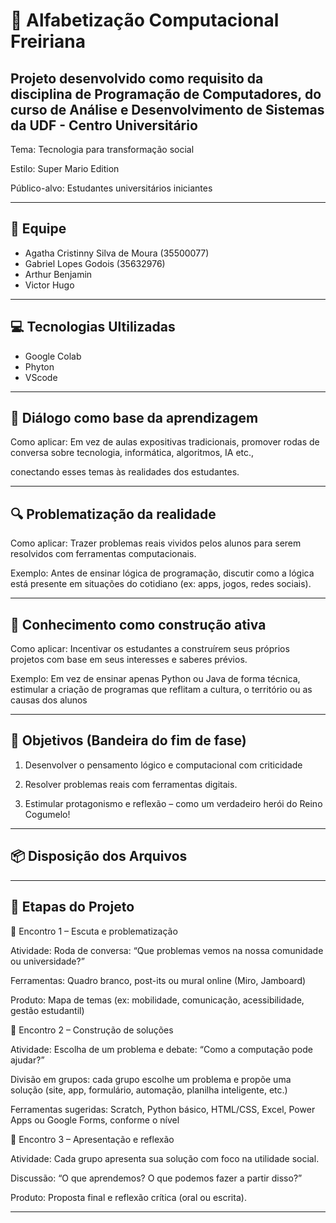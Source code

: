 # 🍄 Alfabetização Computacional Freiriana

## Projeto desenvolvido como requisito da disciplina de Programação de Computadores, do curso de Análise e Desenvolvimento de Sistemas da UDF - Centro Universitário

Tema: Tecnologia para transformação social

Estilo: Super Mario Edition

Público-alvo: Estudantes universitários iniciantes

---

## 👥 Equipe

- Agatha Cristinny Silva de Moura (35500077)
- Gabriel Lopes Godois (35632976)
- Arthur Benjamin
- Victor Hugo 

---

## 💻 Tecnologias Ultilizadas

- Google Colab
- Phyton
- VScode

---

## 🔑 Diálogo como base da aprendizagem

Como aplicar: Em vez de aulas expositivas tradicionais, promover rodas de conversa sobre tecnologia, informática, algoritmos, IA etc., 

conectando esses temas às realidades dos estudantes.

---

## 🔍 Problematização da realidade

Como aplicar: Trazer problemas reais vividos pelos alunos para serem resolvidos com ferramentas computacionais.

Exemplo: Antes de ensinar lógica de programação, discutir como a lógica está presente em situações do cotidiano (ex: apps, jogos, redes sociais).

---

## 🧠 Conhecimento como construção ativa

Como aplicar: Incentivar os estudantes a construírem seus próprios projetos com base em seus interesses e saberes prévios.

Exemplo: Em vez de ensinar apenas Python ou Java de forma técnica, estimular a criação de programas que reflitam a cultura, o território ou as causas dos alunos 

---

## 🎯 Objetivos (Bandeira do fim de fase)

1. Desenvolver o pensamento lógico e computacional com criticidade

2. Resolver problemas reais com ferramentas digitais.

3. Estimular protagonismo e reflexão – como um verdadeiro herói do Reino Cogumelo!

---

## 📦 Disposição dos Arquivos



---


## 📌 Etapas do Projeto

🔹 Encontro 1 – Escuta e problematização

Atividade: Roda de conversa: “Que problemas vemos na nossa comunidade ou universidade?”

Ferramentas: Quadro branco, post-its ou mural online (Miro, Jamboard)

Produto: Mapa de temas (ex: mobilidade, comunicação, acessibilidade, gestão estudantil)

🔹 Encontro 2 – Construção de soluções

Atividade: Escolha de um problema e debate: “Como a computação pode ajudar?”

Divisão em grupos: cada grupo escolhe um problema e propõe uma solução (site, app, formulário, automação, planilha inteligente, etc.)

Ferramentas sugeridas: Scratch, Python básico, HTML/CSS, Excel, Power Apps ou Google Forms, conforme o nível

🔹 Encontro 3 – Apresentação e reflexão

Atividade: Cada grupo apresenta sua solução com foco na utilidade social.

Discussão: “O que aprendemos? O que podemos fazer a partir disso?”

Produto: Proposta final e reflexão crítica (oral ou escrita).

---
